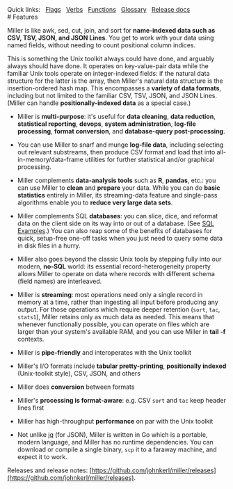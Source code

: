 <!---  PLEASE DO NOT EDIT DIRECTLY. EDIT THE .md.in FILE PLEASE. --->
<div>
<span class="quicklinks">
Quick links:
&nbsp;
<a class="quicklink" href="../reference-main-flag-list/index.html">Flags</a>
&nbsp;
<a class="quicklink" href="../reference-verbs/index.html">Verbs</a>
&nbsp;
<a class="quicklink" href="../reference-dsl-builtin-functions/index.html">Functions</a>
&nbsp;
<a class="quicklink" href="../glossary/index.html">Glossary</a>
&nbsp;
<a class="quicklink" href="../release-docs/index.html">Release docs</a>
</span>
</div>
# Features

Miller is like awk, sed, cut, join, and sort for **name-indexed data such as
CSV, TSV, JSON, and JSON Lines**. You get to work with your data using named
fields, without needing to count positional column indices.

This is something the Unix toolkit always could have done, and arguably always
should have done.  It operates on key-value-pair data while the familiar Unix
tools operate on integer-indexed fields: if the natural data structure for the
latter is the array, then Miller's natural data structure is the
insertion-ordered hash map.  This encompasses a **variety of data formats**,
including but not limited to the familiar CSV, TSV, JSON, and JSON Lines.
(Miller can handle **positionally-indexed data** as a special case.)

* Miller is **multi-purpose**: it's useful for **data cleaning**, **data reduction**, **statistical reporting**, **devops**, **system administration**, **log-file processing**, **format conversion**, and **database-query post-processing**.

* You can use Miller to snarf and munge **log-file data**, including selecting out relevant substreams, then produce CSV format and load that into all-in-memory/data-frame utilities for further statistical and/or graphical processing.

* Miller complements **data-analysis tools** such as **R**, **pandas**, etc.: you can use Miller to **clean** and **prepare** your data. While you can do **basic statistics** entirely in Miller, its streaming-data feature and single-pass algorithms enable you to **reduce very large data sets**.

* Miller complements SQL **databases**: you can slice, dice, and reformat data on the client side on its way into or out of a database.  (See [SQL Examples](sql-examples.md).) You can also reap some of the benefits of databases for quick, setup-free one-off tasks when you just need to query some data in disk files in a hurry.

* Miller also goes beyond the classic Unix tools by stepping fully into our modern, **no-SQL** world: its essential record-heterogeneity property allows Miller to operate on data where records with different schema (field names) are interleaved.

* Miller is **streaming**: most operations need only a single record in memory at a time, rather than ingesting all input before producing any output.  For those operations which require deeper retention (`sort`, `tac`, `stats1`), Miller retains only as much data as needed.  This means that whenever functionally possible, you can operate on files which are larger than your system's available RAM, and you can use Miller in **tail -f** contexts.

* Miller is **pipe-friendly** and interoperates with the Unix toolkit

* Miller's I/O formats include **tabular pretty-printing**, **positionally indexed** (Unix-toolkit style), CSV, JSON, and others

* Miller does **conversion** between formats

* Miller's **processing is format-aware**: e.g. CSV `sort` and `tac` keep header lines first

* Miller has high-throughput **performance** on par with the Unix toolkit

* Not unlike [jq](https://stedolan.github.io/jq/) (for JSON), Miller is written in Go which is a portable, modern language, and Miller has no runtime dependencies.  You can download or compile a single binary, `scp` it to a faraway machine, and expect it to work.

Releases and release notes: [https://github.com/johnkerl/miller/releases](https://github.com/johnkerl/miller/releases).
